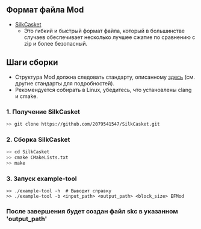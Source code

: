 ## Формат файла Mod

* [SilkCasket](https://github.com/2079541547/SilkCasket)
  * Это гибкий и быстрый формат файла, который в большинстве случаев обеспечивает несколько лучшее сжатие по сравнению с zip и более безопасный.

## Шаги сборки

* Структура Mod должна следовать стандарту, описанному [здесь](EFMOD.md) (см. другие стандарты для подробностей).
* Рекомендуется собирать в Linux, убедитесь, что установлены clang и cmake.

### 1. Получение SilkCasket

```bash
>> git clone https://github.com/2079541547/SilkCasket.git
```

### 2. Сборка SilkCasket

```bash
>> cd SilkCasket
>> cmake CMakeLists.txt
>> make
```

### 3. Запуск example-tool

```
>> ./example-tool -h  # Выводит справку
>> ./example-tool -b <input_path> <output_path> <block_size> EFMod
```

### После завершения будет создан файл skc в указанном 'output_path'
